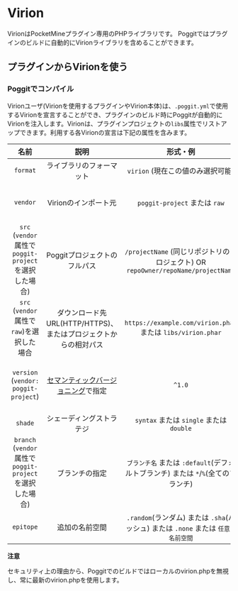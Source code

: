 # Virion
VirionはPocketMineプラグイン専用のPHPライブラリです。
Poggitではプラグインのビルドに自動的にVirionライブラリを含めることができます。

## プラグインからVirionを使う
### Poggitでコンパイル
Virionユーザ(Virionを使用するプラグインやVirion本体)は、`.poggit.yml`で使用するVirionを宣言することができ、プラグインのビルド時にPoggitが自動的にVirionを注入します。Virionは、プラグインプロジェクトの`libs`属性でリストアップできます。利用する各Virionの宣言は下記の属性を含みます。

| 名前 | 説明 | 形式・例 | 必須/任意 |
| :---: | :---: | :---: | :---: |
| `format` | ライブラリのフォーマット | `virion` (現在この値のみ選択可能) | 任意 (デフォルト：`virion`) |
| `vendor` | Virionのインポート元 | `poggit-project` または `raw` | 任意 (デフォルト：`poggit-project`) |
| `src` (`vendor`属性で`poggit-project`を選択した場合) | Poggitプロジェクトのフルパス | `/projectName` (同じリポジトリのプロジェクト) OR `repoOwner/repoName/projectName` | 必須 |
| `src` (`vendor`属性で`raw`)を選択した場合 | ダウンロード先URL(HTTP/HTTPS)、またはプロジェクトからの相対パス | `https://example.com/virion.phar` または `libs/virion.phar` | 必須 |
| `version` (`vendor: poggit-project`) | [セマンティックバージョニング](https://getcomposer.org/doc/articles/versions.md)で指定 | `^1.0` | `vender`属性で`poggit-project`を指定した場合のみ必須 |
| `shade` | シェーディングストラテジ | `syntax` または `single` または `double` | 任意 (デフォルト：`syntax`) |
| `branch` (`vendor`属性で`poggit-project`を選択した場合) | ブランチの指定 | `ブランチ名` または `:default`(デフォルトブランチ) または `*`/`%`(全てのブランチ) | 任意(デフォルト：`:default`) |
| `epitope` | 追加の名前空間 | `.random`(ランダム) または `.sha`(ハッシュ) または `.none` または `任意の名前空間` | 任意 (デフォルト：`libs`) |


**注意**

セキュリティ上の理由から、Poggitでのビルドではローカルのvirion.phpを無視し、常に最新のvirion.phpを使用します。